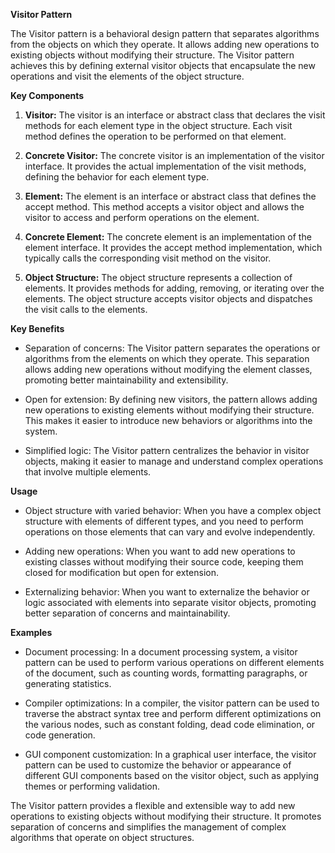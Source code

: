 **Visitor Pattern**

The Visitor pattern is a behavioral design pattern that separates algorithms from the objects on which they operate. It allows adding new operations to existing objects without modifying their structure. The Visitor pattern achieves this by defining external visitor objects that encapsulate the new operations and visit the elements of the object structure.

**Key Components**

1. **Visitor:** The visitor is an interface or abstract class that declares the visit methods for each element type in the object structure. Each visit method defines the operation to be performed on that element.

2. **Concrete Visitor:** The concrete visitor is an implementation of the visitor interface. It provides the actual implementation of the visit methods, defining the behavior for each element type.

3. **Element:** The element is an interface or abstract class that defines the accept method. This method accepts a visitor object and allows the visitor to access and perform operations on the element.

4. **Concrete Element:** The concrete element is an implementation of the element interface. It provides the accept method implementation, which typically calls the corresponding visit method on the visitor.

5. **Object Structure:** The object structure represents a collection of elements. It provides methods for adding, removing, or iterating over the elements. The object structure accepts visitor objects and dispatches the visit calls to the elements.

**Key Benefits**

- Separation of concerns: The Visitor pattern separates the operations or algorithms from the elements on which they operate. This separation allows adding new operations without modifying the element classes, promoting better maintainability and extensibility.

- Open for extension: By defining new visitors, the pattern allows adding new operations to existing elements without modifying their structure. This makes it easier to introduce new behaviors or algorithms into the system.

- Simplified logic: The Visitor pattern centralizes the behavior in visitor objects, making it easier to manage and understand complex operations that involve multiple elements.

**Usage**

- Object structure with varied behavior: When you have a complex object structure with elements of different types, and you need to perform operations on those elements that can vary and evolve independently.

- Adding new operations: When you want to add new operations to existing classes without modifying their source code, keeping them closed for modification but open for extension.

- Externalizing behavior: When you want to externalize the behavior or logic associated with elements into separate visitor objects, promoting better separation of concerns and maintainability.

**Examples**

- Document processing: In a document processing system, a visitor pattern can be used to perform various operations on different elements of the document, such as counting words, formatting paragraphs, or generating statistics.

- Compiler optimizations: In a compiler, the visitor pattern can be used to traverse the abstract syntax tree and perform different optimizations on the various nodes, such as constant folding, dead code elimination, or code generation.

- GUI component customization: In a graphical user interface, the visitor pattern can be used to customize the behavior or appearance of different GUI components based on the visitor object, such as applying themes or performing validation.

The Visitor pattern provides a flexible and extensible way to add new operations to existing objects without modifying their structure. It promotes separation of concerns and simplifies the management of complex algorithms that operate on object structures.
